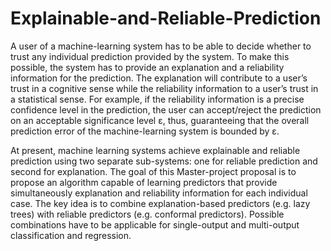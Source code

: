 # Explainable-and-Reliable-Prediction

A user of a machine-learning system has to be able to decide whether to trust any individual
prediction provided by the system. To make this possible, the system has to provide an
explanation and a reliability information for the prediction. The explanation will contribute
to a user’s trust in a cognitive sense while the reliability information to a user’s trust in a
statistical sense. For example, if the reliability information is a precise confidence level in
the prediction, the user can accept/reject the prediction on an acceptable significance level
ε, thus, guaranteeing that the overall prediction error of the machine-learning system is
bounded by ε.

At present, machine learning systems achieve explainable and reliable prediction using two
separate sub-systems: one for reliable prediction and second for explanation. The goal of
this Master-project proposal is to propose an algorithm capable of learning predictors that
provide simultaneously explanation and reliability information for each individual case. The
key idea is to combine explanation-based predictors (e.g. lazy trees) with reliable predictors
(e.g. conformal predictors). Possible combinations have to be applicable for single-output
and multi-output classification and regression.
